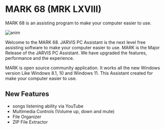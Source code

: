 # MARK 68 (MRK LXVIII)
MARK 68 is an assisting program to make your computer easier to use.

![anim](https://user-images.githubusercontent.com/99202052/164608059-f1ab5d2c-1540-48d3-a1b1-61ae1dbc6ef7.gif)

Welcome to the MARK 68. JARVIS PC Assistant is the next level free assisting software to make your computer easier to use. MARK is the Major Release of the JARVIS PC Assistant. We have upgraded the features, performance and the experience. 

MARK is open source community application. It works all the new Windows version Like Windows 8.1, 10 and Windows 11. This Assistant created for make your computer easier to use.

## New Features
- songs listening ability via YouTube
- Multimedia Controls (Volume up, down and mute)
- File Organizer
- ZIP File Extractor

